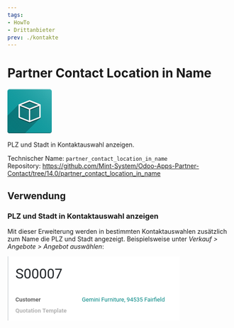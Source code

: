 ```yaml
---
tags:
- HowTo
- Drittanbieter
prev: ./kontakte
---
```

# Partner Contact Location in Name
![icon_oms_box](assets/icon_oms_box.png)

PLZ und Stadt in Kontaktauswahl anzeigen.

Technischer Name: `partner_contact_location_in_name`\
Repository: <https://github.com/Mint-System/Odoo-Apps-Partner-Contact/tree/14.0/partner_contact_location_in_name>

## Verwendung

### PLZ und Stadt in Kontaktauswahl anzeigen

Mit dieser Erweiterung werden in bestimmten Kontaktauswahlen zusätzlich zum Name die PLZ und Stadt angezeigt. Beispielsweise unter *Verkauf > Angebote > Angebot auswählen*:

![](assets/Partner%20Contact%20Location%20in%20Name.png)